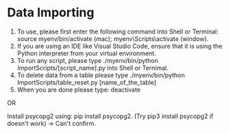 # Data Importing
1. To use, please first enter the following command into Shell or Terminal: source myenv/bin/activate (mac); myenv\Scripts\activate (window).
2. If you are using an IDE like Visual Studio Code, ensure that it is using the Python interpreter from your virtual environment.
3. To run any script, please type ./myenv/bin/python ImportScripts/[script_name].py into Shell or Ternimal.
4. To delete data from a table please type ./myenv/bin/python ImportScripts/table_reset.py [name_of_the_table]
5. When you are done please type: deactivate

OR 

Install psycopg2 using: pip install psycopg2. (Try pip3 install psycopg2 if doesn't work) -> Can't confirm.